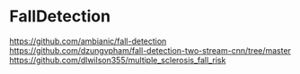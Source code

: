 # FallDetection
https://github.com/ambianic/fall-detection
https://github.com/dzungvpham/fall-detection-two-stream-cnn/tree/master
https://github.com/dlwilson355/multiple_sclerosis_fall_risk
